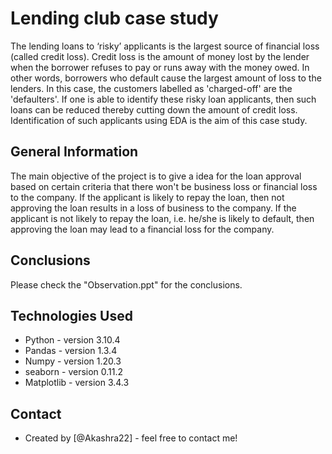 # Lending club case study

The lending loans to ‘risky’ applicants is the largest source of financial loss (called credit loss). 
Credit loss is the amount of money lost by the lender when the borrower refuses to pay or runs away with the money owed. 
In other words, borrowers who default cause the largest amount of loss to the lenders. 
In this case, the customers labelled as 'charged-off' are the 'defaulters'. 
If one is able to identify these risky loan applicants, then such loans can be reduced thereby cutting down the amount of credit loss. 
Identification of such applicants using EDA is the aim of this case study.

## General Information

The main objective of the project is to give a idea for the loan approval based on certain criteria that there won't be business loss or financial loss to the company.
If the applicant is likely to repay the loan, then not approving the loan results in a loss of business to the company.
If the applicant is not likely to repay the loan, i.e. he/she is likely to default, then approving the loan may lead to a financial loss for the company.

## Conclusions

Please check the "Observation.ppt" for the conclusions.


## Technologies Used

- Python - version 3.10.4
- Pandas - version 1.3.4
- Numpy - version 1.20.3
- seaborn - version 0.11.2
- Matplotlib - version 3.4.3

## Contact

- Created by [@Akashra22] - feel free to contact me!